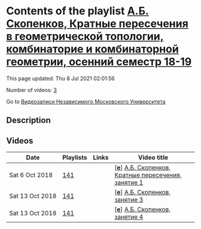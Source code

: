 # Contents of the playlist [А.Б. Скопенков, Кратные пересечения в геометрической топологии, комбинаторие и комбинаторной геометрии, осенний семестр 18-19](https://www.youtube.com/playlist?list=PLp9ABVh6_x4G68-la8QJRZRH2cMBq0YQv)

This page updated: Thu 8 Jul 2021 02:01:56

Number of videos: [3](#videos)

Go to [Видеозаписи Независимого Московского Университета](../README.md)

## Description



## Videos

|Date|Playlists|Links|Video title|
|---|---|---|---|
| Sat&nbsp;6&nbsp;Oct&nbsp;2018 | [141](../playlists/141 "А.Б. Скопенков, Кратные пересечения в геометрической топологии, комбинаторие и комбинаторной геометрии, осенний семестр 18-19") |  | [[**e**](https://studio.youtube.com/video/Wc7XHXUsRvY/edit "Edit")] [А.Б. Скопенков, Кратные пересечения, занятие 1](https://www.youtube.com/watch?v=Wc7XHXUsRvY&list=PLp9ABVh6_x4G68-la8QJRZRH2cMBq0YQv "Описание") |
| Sat&nbsp;13&nbsp;Oct&nbsp;2018 | [141](../playlists/141 "А.Б. Скопенков, Кратные пересечения в геометрической топологии, комбинаторие и комбинаторной геометрии, осенний семестр 18-19") |  | [[**e**](https://studio.youtube.com/video/IPpbTkTQK64/edit "Edit")] [А.Б. Скопенков, занятие 3](https://www.youtube.com/watch?v=IPpbTkTQK64&list=PLp9ABVh6_x4G68-la8QJRZRH2cMBq0YQv "28.09.2018") |
| Sat&nbsp;13&nbsp;Oct&nbsp;2018 | [141](../playlists/141 "А.Б. Скопенков, Кратные пересечения в геометрической топологии, комбинаторие и комбинаторной геометрии, осенний семестр 18-19") |  | [[**e**](https://studio.youtube.com/video/PTX6ffgQczs/edit "Edit")] [А.Б. Скопенков, занятие 4](https://www.youtube.com/watch?v=PTX6ffgQczs&list=PLp9ABVh6_x4G68-la8QJRZRH2cMBq0YQv "12.10.2018") |
